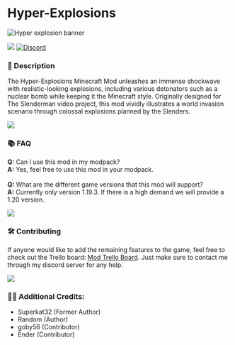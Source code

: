 # Hyper-Explosions

![Hyper explosion banner](https://github.com/Project-Alphaa/Hyper-Explosions/assets/115327854/27523430-87a9-4269-82af-4ce529efd322)

![](https://img.shields.io/badge/Mod_Loader-Fabric-6a6a6a?style=for-the-badge&labelColor=272727)
[![Discord](https://img.shields.io/badge/Discord-6a6a6a?style=for-the-badge&labelColor=272727&logo=discord)](https://discord.gg/rtEGCzbZym)

### **📘 Description**
The Hyper-Explosions Minecraft Mod unleashes an immense shockwave with realistic-looking explosions, including various detonators such as a nuclear bomb while keeping it the Minecraft style. Originally designed for The Slenderman video project, this mod vividly illustrates a world invasion scenario through colossal explosions planned by the Slenders.

![](https://i.imgur.com/j8YAnhl.png)

### **📚 FAQ**
**Q:** Can I use this mod in my modpack?
<br>
**A:** Yes, feel free to use this mod in your modpack.
<br><br>
**Q:** What are the different game versions that this mod will support?
<br>
**A:** Currently only version 1.19.3. If there is a high demand we will provide a 1.20 version.

![](https://i.imgur.com/j8YAnhl.png)

### **🛠 Contributing**
If anyone would like to add the remaining features to the game, feel free to check out the Trello board: [Mod Trello Board](https://trello.com/b/BmcUb06n/project-slenderman-main). Just make sure to contact me through my discord server for any help.

![](https://i.imgur.com/j8YAnhl.png)

### **🙎‍♂️ Additional Credits:**
- Superkat32 (Former Author)
- Random (Author)
- goby56 (Contributor)
- Ender (Contributor)
